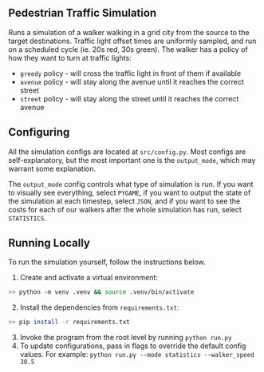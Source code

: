## Pedestrian Traffic Simulation

Runs a simulation of a walker walking in a grid city from the source to the target destinations.
Traffic light offset times are uniformly sampled, and run on a scheduled cycle (ie. 20s red, 30s green).
The walker has a policy of how they want to turn at traffic lights:

- `greedy` policy - will cross the traffic light in front of them if available
- `avenue` policy - will stay along the avenue until it reaches the correct street
- `street` policy - will stay along the street until it reaches the correct avenue

## Configuring

All the simulation configs are located at `src/config.py`. 
Most configs are self-explanatory, but the most important one is the `output_mode`, 
which may warrant some explanation. 

The `output_mode` config controls what type of 
simulation is run. If you want to visually see everything, select `PYGAME`, if you 
want to output the state of the simulation at each timestep, select `JSON`, and if 
you want to see the costs for each of our walkers after the whole simulation has 
run, select `STATISTICS`.

## Running Locally

To run the simulation yourself, follow the instructions below.

1. Create and activate a virtual environment:

```bash
>> python -m venv .venv && source .venv/bin/activate
```
2. Install the dependencies from `requirements.txt`:

```bash
>> pip install -r requirements.txt
``` 
3. Invoke the program from the root level by running `python run.py`
4. To update configurations, pass in flags to override the default config values. For example: `python run.py --mode statistics --walker_speed 30.5`
